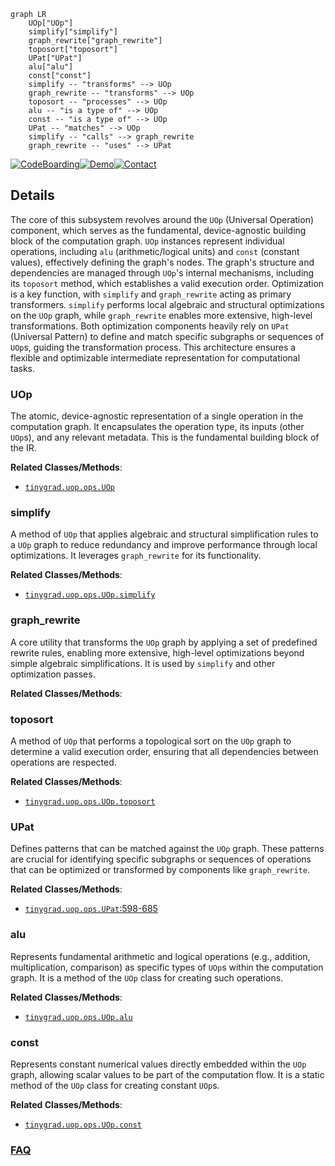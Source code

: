 ```mermaid
graph LR
    UOp["UOp"]
    simplify["simplify"]
    graph_rewrite["graph_rewrite"]
    toposort["toposort"]
    UPat["UPat"]
    alu["alu"]
    const["const"]
    simplify -- "transforms" --> UOp
    graph_rewrite -- "transforms" --> UOp
    toposort -- "processes" --> UOp
    alu -- "is a type of" --> UOp
    const -- "is a type of" --> UOp
    UPat -- "matches" --> UOp
    simplify -- "calls" --> graph_rewrite
    graph_rewrite -- "uses" --> UPat
```

[![CodeBoarding](https://img.shields.io/badge/Generated%20by-CodeBoarding-9cf?style=flat-square)](https://github.com/CodeBoarding/GeneratedOnBoardings)[![Demo](https://img.shields.io/badge/Try%20our-Demo-blue?style=flat-square)](https://www.codeboarding.org/demo)[![Contact](https://img.shields.io/badge/Contact%20us%20-%20contact@codeboarding.org-lightgrey?style=flat-square)](mailto:contact@codeboarding.org)

## Details

The core of this subsystem revolves around the `UOp` (Universal Operation) component, which serves as the fundamental, device-agnostic building block of the computation graph. `UOp` instances represent individual operations, including `alu` (arithmetic/logical units) and `const` (constant values), effectively defining the graph's nodes. The graph's structure and dependencies are managed through `UOp`'s internal mechanisms, including its `toposort` method, which establishes a valid execution order. Optimization is a key function, with `simplify` and `graph_rewrite` acting as primary transformers. `simplify` performs local algebraic and structural optimizations on the `UOp` graph, while `graph_rewrite` enables more extensive, high-level transformations. Both optimization components heavily rely on `UPat` (Universal Pattern) to define and match specific subgraphs or sequences of `UOp`s, guiding the transformation process. This architecture ensures a flexible and optimizable intermediate representation for computational tasks.

### UOp
The atomic, device-agnostic representation of a single operation in the computation graph. It encapsulates the operation type, its inputs (other `UOp`s), and any relevant metadata. This is the fundamental building block of the IR.


**Related Classes/Methods**:

- <a href="https://github.com/tinygrad/tinygrad/blob/master/tinygrad/uop/ops.py" target="_blank" rel="noopener noreferrer">`tinygrad.uop.ops.UOp`</a>


### simplify
A method of `UOp` that applies algebraic and structural simplification rules to a `UOp` graph to reduce redundancy and improve performance through local optimizations. It leverages `graph_rewrite` for its functionality.


**Related Classes/Methods**:

- <a href="https://github.com/tinygrad/tinygrad/blob/master/tinygrad/uop/ops.py" target="_blank" rel="noopener noreferrer">`tinygrad.uop.ops.UOp.simplify`</a>


### graph_rewrite
A core utility that transforms the `UOp` graph by applying a set of predefined rewrite rules, enabling more extensive, high-level optimizations beyond simple algebraic simplifications. It is used by `simplify` and other optimization passes.


**Related Classes/Methods**:



### toposort
A method of `UOp` that performs a topological sort on the `UOp` graph to determine a valid execution order, ensuring that all dependencies between operations are respected.


**Related Classes/Methods**:

- <a href="https://github.com/tinygrad/tinygrad/blob/master/tinygrad/uop/ops.py" target="_blank" rel="noopener noreferrer">`tinygrad.uop.ops.UOp.toposort`</a>


### UPat
Defines patterns that can be matched against the `UOp` graph. These patterns are crucial for identifying specific subgraphs or sequences of operations that can be optimized or transformed by components like `graph_rewrite`.


**Related Classes/Methods**:

- <a href="https://github.com/tinygrad/tinygrad/blob/master/tinygrad/uop/ops.py#L598-L685" target="_blank" rel="noopener noreferrer">`tinygrad.uop.ops.UPat`:598-685</a>


### alu
Represents fundamental arithmetic and logical operations (e.g., addition, multiplication, comparison) as specific types of `UOp`s within the computation graph. It is a method of the `UOp` class for creating such operations.


**Related Classes/Methods**:

- <a href="https://github.com/tinygrad/tinygrad/blob/master/tinygrad/uop/ops.py" target="_blank" rel="noopener noreferrer">`tinygrad.uop.ops.UOp.alu`</a>


### const
Represents constant numerical values directly embedded within the `UOp` graph, allowing scalar values to be part of the computation flow. It is a static method of the `UOp` class for creating constant `UOp`s.


**Related Classes/Methods**:

- <a href="https://github.com/tinygrad/tinygrad/blob/master/tinygrad/uop/ops.py" target="_blank" rel="noopener noreferrer">`tinygrad.uop.ops.UOp.const`</a>




### [FAQ](https://github.com/CodeBoarding/GeneratedOnBoardings/tree/main?tab=readme-ov-file#faq)